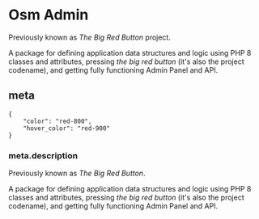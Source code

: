 # Osm Admin

Previously known as *The Big Red Button* project.

A package for defining application data structures and logic using PHP 8 classes and attributes, pressing *the big red button* (it's also the project codename), and getting fully functioning Admin Panel and API.

## meta

    {
        "color": "red-800",
        "hover_color": "red-900"
    }

### meta.description

Previously known as *The Big Red Button*.

A package for defining application data structures and logic using PHP 8 classes and attributes, pressing *the big red button* (it's also the project codename), and getting fully functioning Admin Panel and API.
